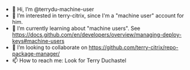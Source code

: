 - 👋 Hi, I’m @terrydu-machine-user
- 👀 I’m interested in terry-citrix, since I'm a "machine user" account for him.
- 🌱 I’m currently learning about "machine users". See https://docs.github.com/en/developers/overview/managing-deploy-keys#machine-users
- 💞️ I’m looking to collaborate on https://github.com/terry-citrix/repo-package-manager/
- 📫 How to reach me: Look for Terry Duchastel

<!---
terrydu-machine-user/terrydu-machine-user is a ✨ special ✨ repository because its `README.md` (this file) appears on your GitHub profile.
You can click the Preview link to take a look at your changes.
--->
